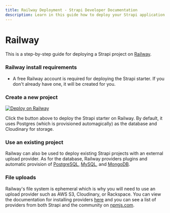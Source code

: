 ```yaml
---
title: Railway Deployment - Strapi Developer Documentation
description: Learn in this guide how to deploy your Strapi application on Railway.
---
```


# Railway

This is a step-by-step guide for deploying a Strapi project on [Railway](https://railway.app/).

### Railway install requirements

- A free Railway account is required for deploying the Strapi starter. If you don't already have one, it will be created for you.

### Create a new project

[![Deploy on Railway](https://railway.app/button.svg)](https://railway.app/new/template?template=https%3A%2F%2Fgithub.com%2Frailwayapp%2Fexamples%2Ftree%2Fmaster%2Fexamples%2Fstrapi&plugins=postgresql&envs=ADMIN_JWT_SECRET%2CCLOUDINARY_NAME%2CCLOUDINARY_KEY%2CCLOUDINARY_SECRET&optionalEnvs=CLOUDINARY_NAME%2CCLOUDINARY_KEY%2CCLOUDINARY_SECRET&ADMIN_JWT_SECRETDesc=Secret+used+to+encode+JWT+tokens)

Click the button above to deploy the Strapi starter on Railway. By default, it uses Postgres (which is provisioned automagically) as the database and Cloudinary for storage.

### Use an existing project

Railway can also be used to deploy existing Strapi projects with an external upload provider. As for the database, Railway providers plugins and automatic provision of [PostgreSQL](https://docs.railway.app/plugins/postgresql), [MySQL](https://docs.railway.app/plugins/mysql), and [MongoDB](https://docs.railway.app/plugins/mongodb).

### File uploads

Railway's file system is ephemeral which is why you will need to use an upload provider such as AWS S3, Cloudinary, or Rackspace. You can view the documentation for installing providers [here](/developer-docs/latest/development/plugins/upload.md#create-providers) and you can see a list of providers from both Strapi and the community on [npmjs.com](https://www.npmjs.com/search?q=strapi-provider-upload-&page=0&perPage=20).
